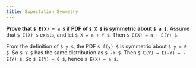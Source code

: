 ```yaml
---
title: Expectation Symmetry
---
```


**Prove that `$ E(X) = a $` if PDF of `$ X $` is symmetric about `$ a $`.**
Assume that `$ E(X) $` exists, and let `$ X = a + Y $`. Then
`$ E(X) = a + E(Y) $`.

From the definition of `$ y $`, the PDF `$ f(y) $` is symmetric about
`$ y = 0 $`. So `$ Y $` has the same distribution as `$ -Y $`. Then
`$ E(Y) = E(-Y) = -E(Y) $`. So `$ E(Y) = 0 $`, hence `$ E(X) = a $`.
